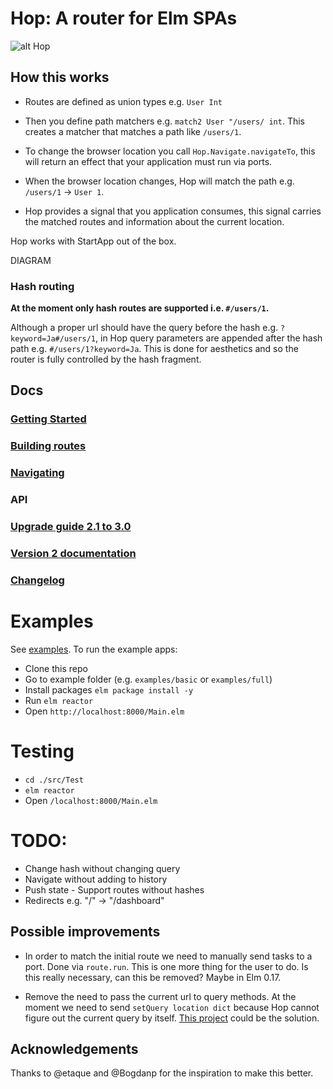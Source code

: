 # Hop: A router for Elm SPAs

![alt Hop](https://raw.githubusercontent.com/sporto/hop/master/assets/logo.png)

## How this works

- Routes are defined as union types e.g. `User Int`

- Then you define path matchers e.g. `match2 User "/users/ int`. This creates a matcher that matches a path like `/users/1`.

- To change the browser location you call `Hop.Navigate.navigateTo`, this will return an effect that your application must run via ports.

- When the browser location changes, Hop will match the path e.g. `/users/1` -> `User 1`.

- Hop provides a signal that you application consumes, this signal carries the matched routes and information about the current location.

Hop works with StartApp out of the box.

DIAGRAM

### Hash routing

__At the moment only hash routes are supported i.e. `#/users/1`.__

Although a proper url should have the query before the hash e.g. `?keyword=Ja#/users/1`,
in Hop query parameters are appended after the hash path e.g. `#/users/1?keyword=Ja`. 
This is done for aesthetics and so the router is fully controlled by the hash fragment.

## Docs

### [Getting Started](https://github.com/sporto/hop/blob/master/docs/getting-started.md)
### [Building routes](https://github.com/sporto/hop/blob/master/docs/building-routes.md)
### [Navigating](https://github.com/sporto/hop/blob/master/docs/navigating.md)
### API
### [Upgrade guide 2.1 to 3.0](https://github.com/sporto/hop/blob/master/docs/upgrade-2-to-3.md)
### [Version 2 documentation](https://github.com/sporto/hop/tree/v2)
### [Changelog](./docs/changelog.md)

# Examples

See [examples](https://github.com/sporto/hop/tree/master/examples). To run the example apps:

- Clone this repo
- Go to example folder (e.g. `examples/basic` or `examples/full`)
- Install packages `elm package install -y`
- Run `elm reactor`
- Open `http://localhost:8000/Main.elm`

# Testing

- `cd ./src/Test`
- `elm reactor`
- Open `/localhost:8000/Main.elm`

# TODO:

- Change hash without changing query
- Navigate without adding to history
- Push state - Support routes without hashes
- Redirects e.g. "/" -> "/dashboard"

## Possible improvements

- In order to match the initial route we need to manually send tasks to a port. Done via `route.run`. This is one more thing for the user to do. Is this really necessary, can this be removed? Maybe in Elm 0.17.

- Remove the need to pass the current url to query methods. At the moment we need to send `setQuery location dict` because Hop cannot figure out the current query by itself. [This project](https://github.com/rgrempel/elm-web-api#webapilocation) could be the solution.

## Acknowledgements

Thanks to @etaque and @Bogdanp for the inspiration to make this better.






